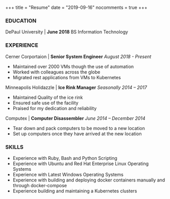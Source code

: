 +++
title = "Resume"
date = "2019-09-16"
nocomments = true
+++

### EDUCATION

DePaul University | **June 2018**  BS Information Technology

### EXPERIENCE

Cerner Corportaion | **Senior System Engineer** *August 2018 - Present*

* Maintained over 2000 VMs though the use of automation
* Worked with colleagues across the globe
* Migrated rest applications from VMs to Kubernetes


Minneapolis Holidazzle | **Ice Rink Manager** *Seasonally 2014 – 2017*

* Maintained Quality of the ice rink
* Ensured safe use of the facility
* Praised for my dedication and reliability

Computex | **Computer Disassembler** *June 2014 – December 2014*

* Tear down and pack computers to be moved to a new location
* Set up computers once they have arrived at the new location

### SKILLS

* Experience with Ruby, Bash and Python Scripting
* Experience with Ubuntu and Red Hat Enterprise Linux Operating Systems
* Experience with Latest Windows Operating Systems
* Experience with building and deploying docker containers manually and through docker-compose
* Experience building and maintaining a Kubernetes clusters

